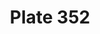 ---
pid: '352'
an: '10'
title: Plate 352
rev_year: 
_date: 05 Janvier 1802
caption: Schall de Drap. Bonnet du Matin.
translation: Sheet shawl. Morning Bonnet.
student: Zoë Dostal
keywords: "[ Drap ]"
permalink: /plates/352
layout: plate-page
---